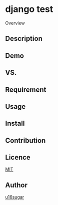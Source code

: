 django test
======

Overview

## Description

## Demo

## VS. 

## Requirement

## Usage

## Install

## Contribution

## Licence

[MIT](https://github.com/u16sugar/tool/blob/master/LICENCE)

## Author

[u16sugar](https://github.com/u16sugar)
